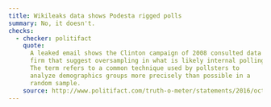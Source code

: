 ```yaml
---
title: Wikileaks data shows Podesta rigged polls
summary: No, it doesn't.
checks:
  - checker: politifact
    quote:
      A leaked email shows the Clinton campaign of 2008 consulted data
      firm that suggest oversampling in what is likely internal polling
      The term refers to a common technique used by pollsters to
      analyze demographics groups more precisely than possible in a
      random sample.
    source: http://www.politifact.com/truth-o-meter/statements/2016/oct/25/donald-trump/trump-absurd-claims-podesta-rigged-polls/
---
```

